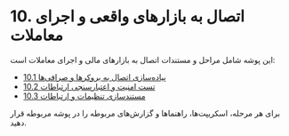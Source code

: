 # 10. اتصال به بازارهای واقعی و اجرای معاملات

این پوشه شامل مراحل و مستندات اتصال به بازارهای مالی و اجرای معاملات است:

- [10.1 پیاده‌سازی اتصال به بروکرها و صرافی‌ها](10.1_broker_exchange_connection/)
- [10.2 تست امنیت و اعتبارسنجی ارتباطات](10.2_security_validation/)
- [10.3 مستندسازی تنظیمات و ارتباطات](10.3_connection_documentation/)

برای هر مرحله، اسکریپت‌ها، راهنماها و گزارش‌های مربوطه را در پوشه مربوطه قرار دهید.

